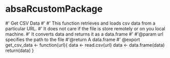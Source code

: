# absaRcustomPackage
#' Get CSV Data
#'
#' This function retrieves and loads csv data from a particular URL.
#' It does not care if the file is store remotely or on you local machine.
#' It converts data and returns it as a data.frame
#'
#'@param url specifies the path to the file
#'@return A data.frame
#' @export
get_csv_data <- function(url){
    data <- read.csv(url)
    data <- data.frame(data)
    return(data)
}

